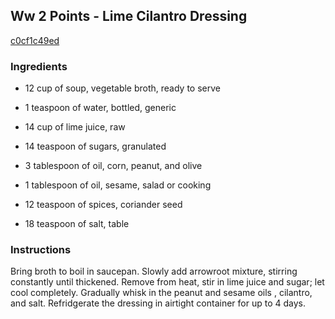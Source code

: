 ## Ww 2 Points - Lime Cilantro Dressing

[c0cf1c49ed](http://www.food.com/recipe/ww-2-points-lime-cilantro-dressing-250313)

### Ingredients

 - 12 cup of soup, vegetable broth, ready to serve

 - 1 teaspoon of water, bottled, generic

 - 14 cup of lime juice, raw

 - 14 teaspoon of sugars, granulated

 - 3 tablespoon of oil, corn, peanut, and olive

 - 1 tablespoon of oil, sesame, salad or cooking

 - 12 teaspoon of spices, coriander seed

 - 18 teaspoon of salt, table

### Instructions

Bring broth to boil in saucepan. Slowly add arrowroot mixture, stirring constantly until thickened. Remove from heat, stir in lime juice and sugar; let cool completely. Gradually whisk in the peanut and sesame oils , cilantro, and salt. Refridgerate the dressing in airtight container for up to 4 days.